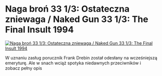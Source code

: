 Naga broń 33 1/3: Ostateczna zniewaga / Naked Gun 33 1/3: The Final Insult 1994 
=============
[![Naga broń 33 1/3: Ostateczna zniewaga / Naked Gun 33 1/3: The Final Insult 1994 ](http://vidos.pl/images/player.gif)](http://vidos.pl/naga-bron-33-1-3-ostateczna-zniewaga-naked-gun-33-1-3-the-final-insult-1994)

 W uznaniu zasług porucznik Frank Drebin został odesłany na wcześniejszą emeryturę. Ale w snach wciąż spotyka niedawnych przeciwników i zobacz pełny opis
